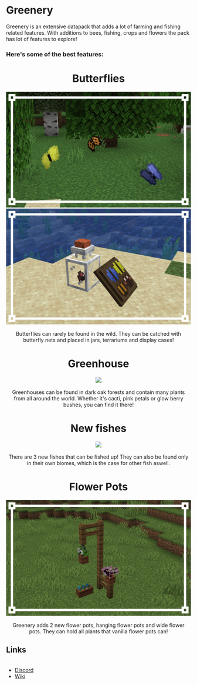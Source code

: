 <h1>Greenery</h1>

<p>Greenery is an extensive datapack that adds a lot of farming and fishing related features.
With additions to bees, fishing, crops and flowers the pack has lot of features to explore!</p>

### Here's some of the best features:

<div align="center">
  <h1>Butterflies</h1>
  <img src="https://github.com/DragonPoika/Greenery/blob/main/images/butterflies.png?raw=true">
  <img src="https://github.com/DragonPoika/Greenery/blob/main/images/butterfly_containers.png?raw=true">
  <p align="center">
    Butterflies can rarely be found in the wild. They can be catched with butterfly nets and placed in jars, terrariums and display cases!
  </p>
</div>
<div align="center">
  <h1>Greenhouse</h1>
  <img src="https://github.com/DragonPoika/Greenery/blob/main/images/greenhouse.png?raw=true">
  <p align="center">
    Greenhouses can be found in dark oak forests and contain many plants from all around the world. Whether it's cacti, pink petals or glow berry bushes, you can find it there!
  </p>
</div>
<div align="center">
  <h1>New fishes</h1>
  <img src="https://github.com/DragonPoika/Greenery/blob/main/images/fish.png?raw=true">
  <p align="center">
    There are 3 new fishes that can be fished up! They can also be found only in their own biomes, which is the case for other fish aswell.
  </p>
</div>
<div align="center">
  <h1>Flower Pots</h1>
  <img src="https://github.com/DragonPoika/Greenery/blob/main/images/flower_pots.png?raw=true">
  <p align="center">
    Greenery adds 2 new flower pots, hanging flower pots and wide flower pots. They can hold all plants that vanilla flower pots can!
  </p>
</div>
<h2>Links</h2><ul><br>
<li><a href="https://discord.gg/hg7hgHPfWF">Discord</a></li>
<li><a href="https://github.com/DragonPoika/Greenery/wiki">Wiki</a></li>
</ul>
